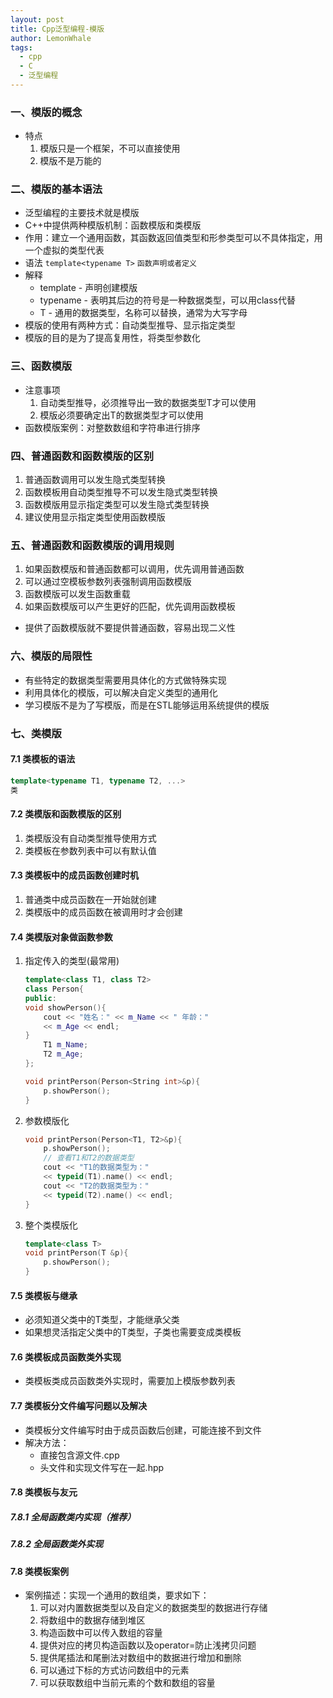 ```yaml
---
layout: post
title: Cpp泛型编程-模版
author: LemonWhale
tags:
  - cpp
  - C
  - 泛型编程
---
```

### 一、模版的概念
- 特点
	1. 模版只是一个框架，不可以直接使用
	2. 模版不是万能的
### 二、模版的基本语法
- 泛型编程的主要技术就是模版
- C++中提供两种模版机制：函数模版和类模版
- 作用：建立一个通用函数，其函数返回值类型和形参类型可以不具体指定，用一个虚拟的类型代表
- 语法
	`template<typename T>`
	`函数声明或者定义`
- 解释
	- template - 声明创建模版
	- typename - 表明其后边的符号是一种数据类型，可以用class代替
	- T - 通用的数据类型，名称可以替换，通常为大写字母
- 模版的使用有两种方式：自动类型推导、显示指定类型
- 模版的目的是为了提高复用性，将类型参数化
### 三、函数模版
- 注意事项
	1. 自动类型推导，必须推导出一致的数据类型T才可以使用
	2. 模版必须要确定出T的数据类型才可以使用
- 函数模版案例：对整数数组和字符串进行排序
### 四、普通函数和函数模版的区别
1. 普通函数调用可以发生隐式类型转换
2. 函数模板用自动类型推导不可以发生隐式类型转换
3. 函数模版用显示指定类型可以发生隐式类型转换
4. 建议使用显示指定类型使用函数模版
### 五、普通函数和函数模版的调用规则
1. 如果函数模版和普通函数都可以调用，优先调用普通函数
2. 可以通过空模板参数列表强制调用函数模版
3. 函数模版可以发生函数重载
4. 如果函数模版可以产生更好的匹配，优先调用函数模板 
- 提供了函数模版就不要提供普通函数，容易出现二义性
### 六、模版的局限性
- 有些特定的数据类型需要用具体化的方式做特殊实现 
- 利用具体化的模版，可以解决自定义类型的通用化
- 学习模版不是为了写模版，而是在STL能够运用系统提供的模版
### 七、类模版
#### 7.1 类模板的语法
```Cpp
template<typename T1, typename T2, ...>
类
```
#### 7.2 类模版和函数模版的区别
1. 类模版没有自动类型推导使用方式
2. 类模板在参数列表中可以有默认值
#### 7.3 类模板中的成员函数创建时机
1. 普通类中成员函数在一开始就创建
2. 类模版中的成员函数在被调用时才会创建
#### 7.4 类模版对象做函数参数
1. 指定传入的类型(最常用)
	```Cpp
	template<class T1, class T2>
	class Person{
	public:
	void showPerson(){
		cout << "姓名：" << m_Name << " 年龄：" 
		<< m_Age << endl;
	}
		T1 m_Name;
		T2 m_Age;
	};
	
	void printPerson(Person<String int>&p){
		p.showPerson();
	}
	```
1. 参数模版化
	```Cpp
	void printPerson(Person<T1, T2>&p){
		p.showPerson();
		// 查看T1和T2的数据类型
		cout << "T1的数据类型为：" 
		<< typeid(T1).name() << endl;
		cout << "T2的数据类型为：" 
		<< typeid(T2).name() << endl;
	}
	```
1. 整个类模版化
	```Cpp
	template<class T>
	void printPerson(T &p){
		p.showPerson();
	}
	```
#### 7.5 类模板与继承
- 必须知道父类中的T类型，才能继承父类
- 如果想灵活指定父类中的T类型，子类也需要变成类模板

#### 7.6 类模板成员函数类外实现
- 类模板类成员函数类外实现时，需要加上模版参数列表
#### 7.7 类模板分文件编写问题以及解决
- 类模板分文件编写时由于成员函数后创建，可能连接不到文件
- 解决方法：
	- 直接包含源文件.cpp
	- 头文件和实现文件写在一起.hpp 
#### 7.8 类模板与友元
##### 7.8.1 全局函数类内实现（推荐）
##### 7.8.2 全局函数类外实现
#### 7.8 类模板案例
- 案例描述：实现一个通用的数组类，要求如下：
	1. 可以对内置数据类型以及自定义的数据类型的数据进行存储
	2. 将数组中的数据存储到堆区
	3. 构造函数中可以传入数组的容量
	4. 提供对应的拷贝构造函数以及operator=防止浅拷贝问题
	5. 提供尾插法和尾删法对数组中的数据进行增加和删除
	6. 可以通过下标的方式访问数组中的元素
	7. 可以获取数组中当前元素的个数和数组的容量